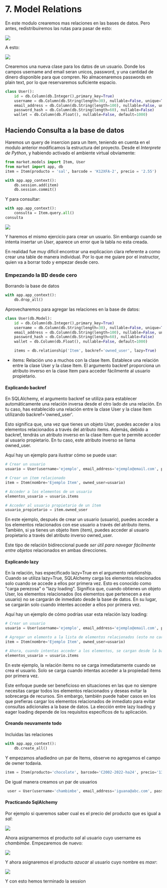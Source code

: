# 7. Model Relations

En este modulo crearemos mas relaciones en las bases de datos. Pero antes, redistribuiremos las rutas para pasar de esto:

![](https://i.imgur.com/F2HVYMn.png)

A esto:

![](https://i.imgur.com/5G85l9C.png)

Crearemos una nueva clase para los datos de un usuario. Donde los campos username and email seran unicos, password, y una cantidad de dinero disponible para que compren. No almacenaremos passwords en plain text, por lo que reservaremos suficiente espacio.

```py
class User():
    id = db.Column(db.Integer(),primary_key=True)
    username = db.Column(db.String(length=30), nullable=False, unique=True)
    email_address = db.Column(db.String(length=100), nullable=False, unique=True)
    password_hash = db.Column(db.String(length=60), nullable=False)
    wallet = db.Column(db.Float(), nullable=False, default=1000)
```

## Haciendo Consulta a la base de datos

Haremos un query de insercion para un Item, teniendo en cuenta en el modulo anterior modificamos la estructura del proyecto. Desde el *Interprete de Python*, y habiendo activado el ambiente virtual obviamente:

```py
from market.models import Item, User
from market import app, db
item = Item(producto = 'sal', barcode = 'K12XFA-2', precio = '2.55')

with app.app_context():
    db.session.add(item)
    db.session.commit()
```

Y para consultar:

```py
with app.app_context():
    consulta = Item.query.all()
consulta
```

![](https://i.imgur.com/SyavXtJ.png)

Y haremos el mismo ejercicio para crear un usuario. Sin embargo cuando se intenta insertar un *User*, aparece un error que la tabla no esta creada. 

En realidad fue muy dificil encontrar una explicacion clara referente a como crear una table de manera individual. Por lo que me guiare por el instructor, quien va a borrar todo y empezar desde cero.

### Empezando la BD desde cero

Borrando la base de datos

```py
with app.app_context():
    db.drop_all()
```

Aprovecharemos para agregar las relaciones en la base de datos:

```py
class User(db.Model):
    id = db.Column(db.Integer(),primary_key=True)
    username = db.Column(db.String(length=30), nullable=False, unique=True)
    email_address = db.Column(db.String(length=100), nullable=False, unique=True)
    password_hash = db.Column(db.String(length=60), nullable=False)
    wallet = db.Column(db.Float(), nullable=False, default=1000)

    items = db.relationship('Item', backref='owned_user', lazy=True)
```

- items: Relación uno a muchos con la clase Item. Establece una relación entre la clase User y la clase Item. El argumento backref proporciona un atributo inverso en la clase Item para acceder fácilmente al usuario propietario.

#### Explicando backref

En SQLAlchemy, el argumento backref se utiliza para establecer automáticamente una relación inversa desde el otro lado de una relación. En tu caso, has establecido una relación entre la clase User y la clase Item utilizando backref='owned_user'.

Esto significa que, una vez que tienes un objeto User, puedes acceder a los elementos relacionados a través del atributo items. Además, debido a backref, tendrás un atributo inverso en la clase Item que te permite acceder al usuario propietario. En tu caso, este atributo inverso se llama owned_user.

Aquí hay un ejemplo para ilustrar cómo se puede usar:

```py
# Crear un usuario
usuario = User(username='ejemplo', email_address='ejemplo@email.com', password_hash='hashed_password')

# Crear un ítem relacionado
item = Item(nombre='Ejemplo Item', owned_user=usuario)

# Acceder a los elementos de un usuario
elementos_usuario = usuario.items

# Acceder al usuario propietario de un ítem
usuario_propietario = item.owned_user
```

En este ejemplo, después de crear un usuario (usuario), puedes acceder a los elementos relacionados con ese usuario a través del atributo items. También, si ya tienes un objeto Item (item), puedes acceder al usuario propietario a través del atributo inverso owned_user.

Este tipo de relación bidireccional puede *ser útil para navegar fácilmente entre objetos* relacionados en ambas direcciones.

#### Explicando lazy

En la relación, has especificado lazy=True en el argumento relationship. Cuando se utiliza lazy=True, SQLAlchemy carga los elementos relacionados solo cuando se accede a ellos por primera vez. Esto es conocido como "carga perezosa" o "lazy loading". Significa que, cuando obtienes un objeto User, los elementos relacionados (los elementos que pertenecen a ese usuario) no se cargarán de inmediato desde la base de datos. En su lugar, se cargarán solo cuando intentes acceder a ellos por primera vez.

Aquí hay un ejemplo de cómo podrías usar esta relación lazy loading:

```py
# Crear un usuario
usuario = User(username='ejemplo', email_address='ejemplo@email.com', password_hash='hashed_password')

# Agregar un elemento a la lista de elementos relacionados (esto no carga aún los elementos desde la base de datos)
item = Item(nombre='Ejemplo Item', owned_user=usuario)

# Ahora, cuando intentas acceder a los elementos, se cargan desde la base de datos
elementos_usuario = usuario.items
```

En este ejemplo, la relación items no se carga inmediatamente cuando se crea el usuario. Solo se carga cuando intentas acceder a la propiedad items por primera vez.

Este enfoque puede ser beneficioso en situaciones en las que no siempre necesitas cargar todos los elementos relacionados y deseas evitar la sobrecarga de recursos. Sin embargo, también puede haber casos en los que prefieras cargar los elementos relacionados de inmediato para evitar consultas adicionales a la base de datos. La elección entre lazy loading y eager loading depende de los requisitos específicos de tu aplicación.

#### Creando neuvamente todo

Incluidas las relaciones

```py
with app.app_context():
    db.create_all()
```
Y empezamos añadiedno un par de Items, observe no agregamos el campo de owner todavia.

```py
item = Item(producto='chocolate', barcode='C2002-2022-ha24', precio='13.24')
```
De igual manera creamos un par de usuarios

```py
 user = User(username='chambimbe', email_address='iguana@abc.com', password_hash='Qwwdefg1234')
```

#### Practicando SqlAlchemy

Por ejemplo si queremos saber cual es el precio del producto que es igual a *sal*:

![](https://i.imgur.com/95NNOet.png)

Ahora asignamermos el producto *sal* al usuario cuyo username es *chambimbe*. Empezaremos de nuevo:

![](https://i.imgur.com/wJCrhm9.png)

Y ahora asignaremos el producto *azucar* al usuario cuyo nombre es *maxr*:

![](https://i.imgur.com/yRroEbS.png)

Y con esto hemos terminado la session

